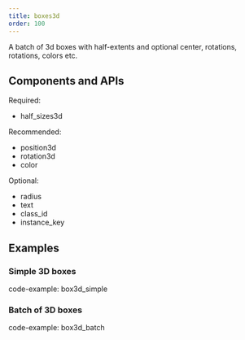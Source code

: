 ```yaml
---
title: boxes3d
order: 100
---
```


A batch of 3d boxes with half-extents and optional center, rotations, rotations, colors etc.

## Components and APIs

Required:
* half_sizes3d

Recommended:
* position3d
* rotation3d
* color

Optional:
* radius
* text
* class_id
* instance_key

## Examples

### Simple 3D boxes

code-example: box3d_simple


### Batch of 3D boxes

code-example: box3d_batch


